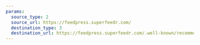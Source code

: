 ```yaml
---
params:
  source_type: 2
  source_url: https://feedpress.superfeedr.com/
  destination_type: 3
  destination_url: https://feedpress.superfeedr.com/.well-known/recommendations.opml
---
```

